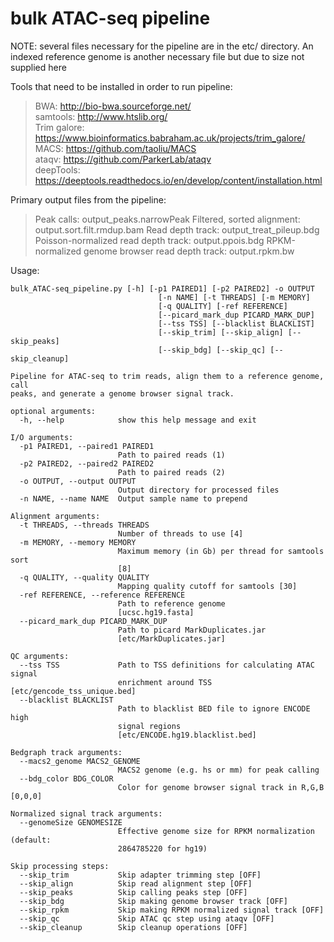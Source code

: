 # bulk ATAC-seq pipeline

NOTE: several files necessary for the pipeline are in the etc/ directory.  An indexed reference genome is another necessary file but due to size not supplied here

Tools that need to be installed in order to run pipeline:  
> BWA:  http://bio-bwa.sourceforge.net/  
> samtools:  http://www.htslib.org/  
> Trim galore: https://www.bioinformatics.babraham.ac.uk/projects/trim_galore/  
> MACS:  https://github.com/taoliu/MACS  
> ataqv: https://github.com/ParkerLab/ataqv  
> deepTools:  https://deeptools.readthedocs.io/en/develop/content/installation.html  

Primary output files from the pipeline:
> Peak calls: output_peaks.narrowPeak
> Filtered, sorted alignment: output.sort.filt.rmdup.bam
> Read depth track: output_treat_pileup.bdg
> Poisson-normalized read depth track: output.ppois.bdg
> RPKM-normalized genome browser read depth track: output.rpkm.bw

Usage:
```
bulk_ATAC-seq_pipeline.py [-h] [-p1 PAIRED1] [-p2 PAIRED2] -o OUTPUT
                                 [-n NAME] [-t THREADS] [-m MEMORY]
                                 [-q QUALITY] [-ref REFERENCE]
                                 [--picard_mark_dup PICARD_MARK_DUP]
                                 [--tss TSS] [--blacklist BLACKLIST]
                                 [--skip_trim] [--skip_align] [--skip_peaks]
                                 [--skip_bdg] [--skip_qc] [--skip_cleanup]

Pipeline for ATAC-seq to trim reads, align them to a reference genome, call
peaks, and generate a genome browser signal track.

optional arguments:
  -h, --help            show this help message and exit

I/O arguments:
  -p1 PAIRED1, --paired1 PAIRED1
                        Path to paired reads (1)
  -p2 PAIRED2, --paired2 PAIRED2
                        Path to paired reads (2)
  -o OUTPUT, --output OUTPUT
                        Output directory for processed files
  -n NAME, --name NAME  Output sample name to prepend

Alignment arguments:
  -t THREADS, --threads THREADS
                        Number of threads to use [4]
  -m MEMORY, --memory MEMORY
                        Maximum memory (in Gb) per thread for samtools sort
                        [8]
  -q QUALITY, --quality QUALITY
                        Mapping quality cutoff for samtools [30]
  -ref REFERENCE, --reference REFERENCE
                        Path to reference genome
                        [ucsc.hg19.fasta]
  --picard_mark_dup PICARD_MARK_DUP
                        Path to picard MarkDuplicates.jar
                        [etc/MarkDuplicates.jar]

QC arguments:
  --tss TSS             Path to TSS definitions for calculating ATAC signal
                        enrichment around TSS [etc/gencode_tss_unique.bed]
  --blacklist BLACKLIST
                        Path to blacklist BED file to ignore ENCODE high
                        signal regions
                        [etc/ENCODE.hg19.blacklist.bed]
                        
Bedgraph track arguments:
  --macs2_genome MACS2_GENOME
                        MACS2 genome (e.g. hs or mm) for peak calling
  --bdg_color BDG_COLOR
                        Color for genome browser signal track in R,G,B [0,0,0]

Normalized signal track arguments:
  --genomeSize GENOMESIZE
                        Effective genome size for RPKM normalization (default:
                        2864785220 for hg19)

Skip processing steps:
  --skip_trim           Skip adapter trimming step [OFF]
  --skip_align          Skip read alignment step [OFF]
  --skip_peaks          Skip calling peaks step [OFF]
  --skip_bdg            Skip making genome browser track [OFF]
  --skip_rpkm           Skip making RPKM normalized signal track [OFF]
  --skip_qc             Skip ATAC qc step using ataqv [OFF]
  --skip_cleanup        Skip cleanup operations [OFF]

```
